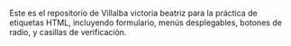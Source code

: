 Este es el repositorio de Villalba victoria beatriz para la práctica de etiquetas HTML, incluyendo formulario, menús desplegables, botones de radio, y casillas de verificación.
